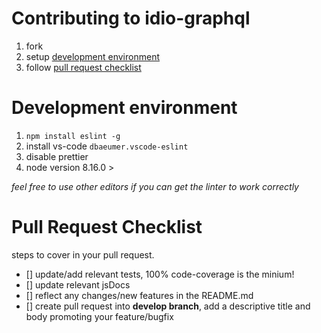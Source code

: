 # Contributing to idio-graphql

1. fork
2. setup [development environment](#Development-environment)
2. follow [pull request checklist](#Pull-Request-Checklist)



# Development environment
1. `npm install eslint -g`
2. install vs-code `dbaeumer.vscode-eslint`
3. disable prettier
4. node version 8.16.0 >


_feel free to use other editors if you can get the linter to work correctly_

# Pull Request Checklist
steps to cover in your pull request. 

- [] update/add relevant tests, 100% code-coverage is the minium!  
- [] update relevant jsDocs
- [] reflect any changes/new features in the README.md
- [] create pull request into **develop branch**, add a descriptive title and body promoting your feature/bugfix

